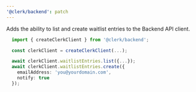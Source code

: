 ```yaml
---
'@clerk/backend': patch
---
```


Adds the ability to list and create waitlist entries to the Backend API client.


```ts
  import { createClerkClient } from '@clerk/backend';

  const clerkClient = createClerkClient(...);

  await clerkClient.waitlistEntries.list({...});
  await clerkClient.waitlistEntries.create({
    emailAddress: 'you@yourdomain.com', 
    notify: true
  });
```